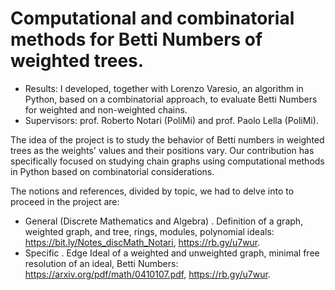 # Computational and combinatorial methods for Betti Numbers of weighted trees.
- Results: I developed, together with Lorenzo Varesio, an algorithm in Python, based on a combinatorial approach, to evaluate Betti Numbers for weighted and non-weighted chains.
- Supervisors: prof. Roberto Notari (PoliMi) and prof. Paolo Lella (PoliMi).

The idea of the project is to study the behavior of Betti numbers in weighted trees as the weights' values and their positions vary. Our contribution has specifically focused on studying chain graphs using computational methods in Python based on combinatorial considerations. 

The notions and references, divided by topic, we had to delve into to proceed in the project are:
- General (Discrete Mathematics and Algebra)
  . Definition of a graph, weighted graph, and tree, rings, modules, polynomial ideals:
  https://bit.ly/Notes_discMath_Notari, https://rb.gy/u7wur.
- Specific
  . Edge Ideal of a weighted and unweighted graph, minimal free resolution of an ideal, Betti Numbers:
  https://arxiv.org/pdf/math/0410107.pdf, https://rb.gy/u7wur.
  


